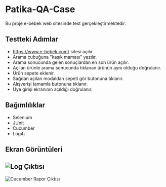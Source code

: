 # Patika-QA-Case

Bu proje e-bebek web sitesinde test gerçekleştirmektedir.


## Testteki Adımlar

- https://www.e-bebek.com/ sitesi açılır.
- Arama çubuğuna "kaşık maması" yazılır.
- Arama sonucunda gelen sonuçlardan en son ürün açılır.
- Açılan ürünle arama sonucunda tıklanan ürünün aynı olduğu doğrulanır.
- Ürün sepete eklenir.
- Sağdan açılan modaldan sepeti gör butonuna tıklanır.
- Alışverişi tamamla butonuna tıklanır.
- Üye girişi ekranının açıldığı doğrulanır.

  
## Bağımlılıklar
- Selenium
- JUnit
- Cucumber
- Log4j
## Ekran Görüntüleri



![Log Çıktısı](https://iili.io/HKqyPN2.png)
--------------------------------

![Cucumber Rapor Çıktısı](https://iili.io/HKBq5fp.png)

